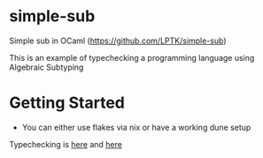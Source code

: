 # simple-sub
Simple sub in OCaml (https://github.com/LPTK/simple-sub)

This is an example of typechecking a programming language using Algebraic Subtyping

# Getting Started
- You can either use flakes via nix or have a working dune setup

Typechecking is [here](https://github.com/boloutaredoubeni/simple-sub/blob/simple-sub/lib/typing.ml) and [here](https://github.com/boloutaredoubeni/simple-sub/blob/simple-sub/lib/to_lambda.ml)
